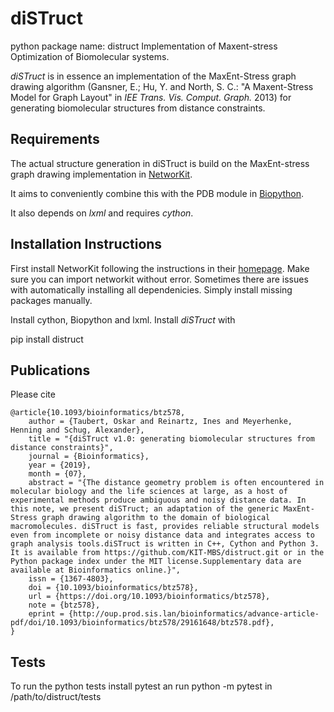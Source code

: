 diSTruct
========

python package name: distruct
Implementation of Maxent-stress Optimization of Biomolecular systems.

*diSTruct* is in essence an implementation of the MaxEnt-Stress graph drawing algorithm (Gansner, E.; Hu, Y. and North, S. C.: "A Maxent-Stress Model for Graph Layout" in *IEE Trans. Vis. Comput. Graph.* 2013) for generating biomolecular structures from distance constraints.

## Requirements
The actual structure generation in diSTruct is build on the MaxEnt-stress graph drawing implementation in [NetworKit](https://networkit.iti.kit.edu).

It aims to conveniently combine this with the PDB module in [Biopython](https://biopython.org).

It also depends on *lxml* and requires *cython*.

## Installation Instructions

First install NetworKit following the instructions in their [homepage](https://networkit.iti.kit.edu).
Make sure you can
import networkit
without error. Sometimes there are issues with automatically installing all dependenicies.
Simply install missing packages manually.

Install cython, Biopython and lxml.
Install *diSTruct* with

pip install distruct

## Publications
Please cite 

    @article{10.1093/bioinformatics/btz578,
        author = {Taubert, Oskar and Reinartz, Ines and Meyerhenke, Henning and Schug, Alexander},
        title = "{diSTruct v1.0: generating biomolecular structures from distance constraints}",
        journal = {Bioinformatics},
        year = {2019},
        month = {07},
        abstract = "{The distance geometry problem is often encountered in molecular biology and the life sciences at large, as a host of experimental methods produce ambiguous and noisy distance data. In this note, we present diSTruct; an adaptation of the generic MaxEnt-Stress graph drawing algorithm to the domain of biological macromolecules. diSTruct is fast, provides reliable structural models even from incomplete or noisy distance data and integrates access to graph analysis tools.diSTruct is written in C++, Cython and Python 3. It is available from https://github.com/KIT-MBS/distruct.git or in the Python package index under the MIT license.Supplementary data are available at Bioinformatics online.}",
        issn = {1367-4803},
        doi = {10.1093/bioinformatics/btz578},
        url = {https://doi.org/10.1093/bioinformatics/btz578},
        note = {btz578},
        eprint = {http://oup.prod.sis.lan/bioinformatics/advance-article-pdf/doi/10.1093/bioinformatics/btz578/29161648/btz578.pdf},
    }

## Tests
To run the python tests install pytest an run python -m pytest in /path/to/distruct/tests

